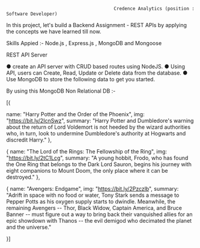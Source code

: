 
                                                                      
                                            Credence Analytics (position : Software Developer)

                                                                      
In this project, let's build a Backend Assignment - REST APIs by applying the concepts we have learned till now.

Skills Appied :- Node.js , Express.js , MongoDB and Mongoose

REST API Server

● create an API server with CRUD based routes using NodeJS. ● Using API, users can Create, Read, Update or Delete data from the database. ● Use MongoDB to store the following data to get you started.

By using this MongoDB Non Relational DB :-

[{

name: "Harry Potter and the Order of the Phoenix", img: "https://bit.ly/2IcnSwz", summary: "Harry Potter and Dumbledore's warning about the return of Lord Voldemort is not heeded by the wizard authorities who, in turn, look to undermine Dumbledore's authority at Hogwarts and discredit Harry." },

{ name: "The Lord of the Rings: The Fellowship of the Ring", img: "https://bit.ly/2tC1Lcg", summary: "A young hobbit, Frodo, who has found the One Ring that belongs to the Dark Lord Sauron, begins his journey with eight companions to Mount Doom, the only place where it can be destroyed." },

{ name: "Avengers: Endgame", img: "https://bit.ly/2Pzczlb", summary: "Adrift in space with no food or water, Tony Stark sends a message to Pepper Potts as his oxygen supply starts to dwindle. Meanwhile, the remaining Avengers -- Thor, Black Widow, Captain America, and Bruce Banner -- must figure out a way to bring back their vanquished allies for an epic showdown with Thanos -- the evil demigod who decimated the planet and the universe."

}]
